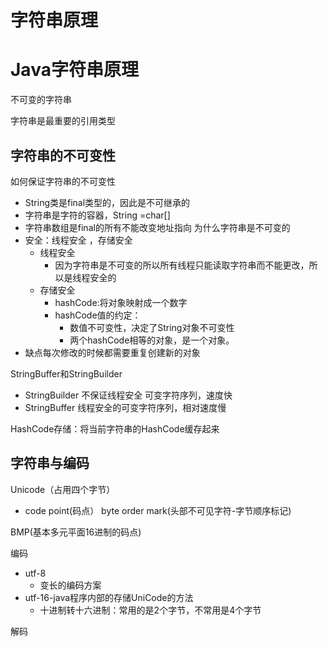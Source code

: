 # 字符串原理


<!--more-->

# Java字符串原理

不可变的字符串

字符串是最重要的引用类型

## 字符串的不可变性

如何保证字符串的不可变性
- String类是final类型的，因此是不可继承的
- 字符串是字符的容器，String =char[]
- 字符串数组是final的所有不能改变地址指向
为什么字符串是不可变的
- 安全：线程安全 ，存储安全
    - 线程安全
        - 因为字符串是不可变的所以所有线程只能读取字符串而不能更改，所以是线程安全的
    - 存储安全
        - hashCode:将对象映射成一个数字
        - hashCode值的约定：
            - 数值不可变性，决定了String对象不可变性
            - 两个hashCode相等的对象，是一个对象。
- 缺点每次修改的时候都需要重复创建新的对象

StringBuffer和StringBuilder
- StringBuilder 不保证线程安全 可变字符序列，速度快
- StringBuffer 线程安全的可变字符序列，相对速度慢

HashCode存储：将当前字符串的HashCode缓存起来

## 字符串与编码 
Unicode（占用四个字节）
- code point(码点）
byte order mark(头部不可见字符-字节顺序标记)

BMP(基本多元平面16进制的码点)

编码
- utf-8
    - 变长的编码方案 
- utf-16-java程序内部的存储UniCode的方法
    - 十进制转十六进制：常用的是2个字节，不常用是4个字节


解码
